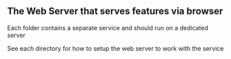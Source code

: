 ## The Web Server that serves features via browser

Each folder contains a separate service and should run on a dedicated server

See each directory for how to setup the web server to work with the service
